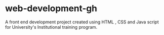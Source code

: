# web-development-gh
A front end development project created using HTML , CSS and Java script for University's Institutional training program.
